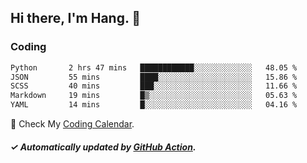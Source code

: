 ## Hi there, I'm Hang. 👋

### Coding

<!--START_SECTION:waka-->

```txt
Python       2 hrs 47 mins   ████████████░░░░░░░░░░░░░   48.05 %
JSON         55 mins         ████░░░░░░░░░░░░░░░░░░░░░   15.86 %
SCSS         40 mins         ███░░░░░░░░░░░░░░░░░░░░░░   11.66 %
Markdown     19 mins         █▒░░░░░░░░░░░░░░░░░░░░░░░   05.63 %
YAML         14 mins         █░░░░░░░░░░░░░░░░░░░░░░░░   04.16 %
```

<!--END_SECTION:waka-->

🎉 Check My [Coding Calendar](https://github-chart-huhuhang.vercel.app/huhuhang).

##### ✓ Automatically updated by [GitHub Action](https://github.com/huhuhang/huhuhang/actions).

